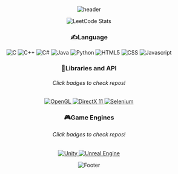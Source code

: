 <div align="center">

![header](https://capsule-render.vercel.app/api?type=waving&color=gradient&height=300&section=header&text=🐣%20Welcome!&fontSize=90)

![LeetCode Stats](https://leetcard.jacoblin.cool/sarah2234?theme=dark&font=Cuprum&ext=heatmap)

### ✍️Language
<img alt="C" src ="https://img.shields.io/badge/C-A8B9CC.svg?&style=flat&logo=C&logoColor=white"/>
<img alt="C++" src ="https://img.shields.io/badge/C++-00599C.svg?&style=flat&logo=c%2B%2B&logoColor=white"/>
<img alt="C#" src ="https://img.shields.io/badge/C%23-239120.svg?&style=flat&logo=CSharp&logoColor=white"/>
<img alt="Java" src ="https://img.shields.io/badge/Java-FA9332.svg?&style=flat&logo=Java&logoColor=white"/>
<img alt="Python" src ="https://img.shields.io/badge/Python-3776AB.svg?&style=flat&logo=Python&logoColor=white"/>
<img alt="HTML5" src ="https://img.shields.io/badge/HTML5-E34F26.svg?&style=flat&logo=HTML5&logoColor=white"/>
<img alt="CSS" src ="https://img.shields.io/badge/CSS3-1572B6.svg?&style=flat&logo=CSS3&logoColor=white"/>
<img alt="Javascript" src="https://img.shields.io/badge/javascript-F7DF1E?style=flat&logo=javascript&logoColor=white"> 

### 📕Libraries and API
###### Click badges to check repos!
<a href="https://github.com/sarah2234/CBNU_OpenGL" alt="OpenGL Repo">
    <img alt="OpenGL" src ="https://img.shields.io/badge/OpenGL-5586A4.svg?&style=flat&logo=OpenGL&logoColor=white"/>
</a>
<a href="https://github.com/sarah2234/Study_DirectX" alt="DirectX Repo">
    <img alt="DirectX 11" src ="https://img.shields.io/badge/DirectX 11-003D10.svg?&style=flat&logo=Microsoft&logoColor=white"/>
</a>
<a href="https://github.com/sarah2234/atto-webcrawling" alt="Selenium Repo">
    <img alt="Selenium" src ="https://img.shields.io/badge/Selenium-43B02A.svg?&style=flat&logo=Selenium&logoColor=white"/>
</a>

### 🎮Game Engines
###### Click badges to check repos!
<a href="https://github.com/GIGDC/Game_development_project" alt="Unity Repo">
    <img alt="Unity" src ="https://img.shields.io/badge/Unity-FFFFFF.svg?&style=flat&logo=Unity&logoColor=black"/>
</a>
<a href="#" alt="Unreal Engine Repo">
    <img alt="Unreal Engine" src ="https://img.shields.io/badge/Unreal Engine-0E1128.svg?&style=flat&logo=Unreal Engine&logoColor=white"/>
</a>

![Footer](https://capsule-render.vercel.app/api?type=waving&color=gradient&height=200&section=footer)

</div>
